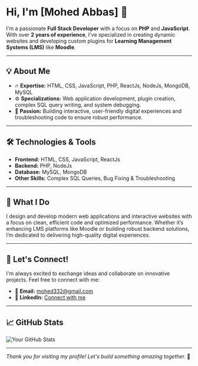 # Hi, I'm [Mohed Abbas] 👋

I'm a passionate **Full Stack Developer** with a focus on **PHP** and **JavaScript**. With over **2 years of experience**, I've specialized in creating dynamic websites and developing custom plugins for **Learning Management Systems (LMS)** like **Moodle**.

---

## 💡 About Me

- 🔥 **Expertise:** HTML, CSS, JavaScript, PHP, ReactJs, NodeJs, MongoDB, MySQL
- ⚙️ **Specializations:** Web application development, plugin creation, complex SQL query writing, and system debugging.
- 🚀 **Passion:** Building interactive, user-friendly digital experiences and troubleshooting code to ensure robust performance.

---

## 🛠️ Technologies & Tools

- **Frontend:** HTML, CSS, JavaScript, ReactJs
- **Backend:** PHP, NodeJs
- **Database:** MySQL, MongoDB
- **Other Skills:** Complex SQL Queries, Bug Fixing & Troubleshooting

---

## 🌟 What I Do

I design and develop modern web applications and interactive websites with a focus on clean, efficient code and optimized performance. Whether it’s enhancing LMS platforms like Moodle or building robust backend solutions, I’m dedicated to delivering high-quality digital experiences.

---

## 🤝 Let's Connect!

I'm always excited to exchange ideas and collaborate on innovative projects. Feel free to connect with me:

- 📧 **Email:** [mohed332@gmail.com](mailto:mohed332@gmail.com)
- 🔗 **LinkedIn:** [Connect with me](#)

---

## 📈 GitHub Stats

![Your GitHub Stats](https://github-readme-stats.vercel.app/api?username=yourusername&show_icons=true&theme=radical)

---

*Thank you for visiting my profile! Let's build something amazing together.* 🚀
